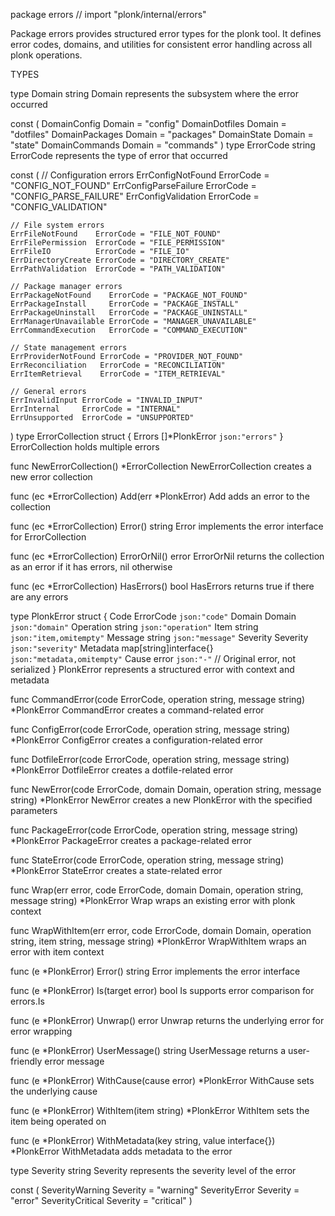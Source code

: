 package errors // import "plonk/internal/errors"

Package errors provides structured error types for the plonk tool. It defines
error codes, domains, and utilities for consistent error handling across all
plonk operations.

TYPES

type Domain string
    Domain represents the subsystem where the error occurred

const (
	DomainConfig   Domain = "config"
	DomainDotfiles Domain = "dotfiles"
	DomainPackages Domain = "packages"
	DomainState    Domain = "state"
	DomainCommands Domain = "commands"
)
type ErrorCode string
    ErrorCode represents the type of error that occurred

const (
	// Configuration errors
	ErrConfigNotFound     ErrorCode = "CONFIG_NOT_FOUND"
	ErrConfigParseFailure ErrorCode = "CONFIG_PARSE_FAILURE"
	ErrConfigValidation   ErrorCode = "CONFIG_VALIDATION"

	// File system errors
	ErrFileNotFound    ErrorCode = "FILE_NOT_FOUND"
	ErrFilePermission  ErrorCode = "FILE_PERMISSION"
	ErrFileIO          ErrorCode = "FILE_IO"
	ErrDirectoryCreate ErrorCode = "DIRECTORY_CREATE"
	ErrPathValidation  ErrorCode = "PATH_VALIDATION"

	// Package manager errors
	ErrPackageNotFound    ErrorCode = "PACKAGE_NOT_FOUND"
	ErrPackageInstall     ErrorCode = "PACKAGE_INSTALL"
	ErrPackageUninstall   ErrorCode = "PACKAGE_UNINSTALL"
	ErrManagerUnavailable ErrorCode = "MANAGER_UNAVAILABLE"
	ErrCommandExecution   ErrorCode = "COMMAND_EXECUTION"

	// State management errors
	ErrProviderNotFound ErrorCode = "PROVIDER_NOT_FOUND"
	ErrReconciliation   ErrorCode = "RECONCILIATION"
	ErrItemRetrieval    ErrorCode = "ITEM_RETRIEVAL"

	// General errors
	ErrInvalidInput ErrorCode = "INVALID_INPUT"
	ErrInternal     ErrorCode = "INTERNAL"
	ErrUnsupported  ErrorCode = "UNSUPPORTED"
)
type ErrorCollection struct {
	Errors []*PlonkError `json:"errors"`
}
    ErrorCollection holds multiple errors

func NewErrorCollection() *ErrorCollection
    NewErrorCollection creates a new error collection

func (ec *ErrorCollection) Add(err *PlonkError)
    Add adds an error to the collection

func (ec *ErrorCollection) Error() string
    Error implements the error interface for ErrorCollection

func (ec *ErrorCollection) ErrorOrNil() error
    ErrorOrNil returns the collection as an error if it has errors, nil
    otherwise

func (ec *ErrorCollection) HasErrors() bool
    HasErrors returns true if there are any errors

type PlonkError struct {
	Code      ErrorCode              `json:"code"`
	Domain    Domain                 `json:"domain"`
	Operation string                 `json:"operation"`
	Item      string                 `json:"item,omitempty"`
	Message   string                 `json:"message"`
	Severity  Severity               `json:"severity"`
	Metadata  map[string]interface{} `json:"metadata,omitempty"`
	Cause     error                  `json:"-"` // Original error, not serialized
}
    PlonkError represents a structured error with context and metadata

func CommandError(code ErrorCode, operation string, message string) *PlonkError
    CommandError creates a command-related error

func ConfigError(code ErrorCode, operation string, message string) *PlonkError
    ConfigError creates a configuration-related error

func DotfileError(code ErrorCode, operation string, message string) *PlonkError
    DotfileError creates a dotfile-related error

func NewError(code ErrorCode, domain Domain, operation string, message string) *PlonkError
    NewError creates a new PlonkError with the specified parameters

func PackageError(code ErrorCode, operation string, message string) *PlonkError
    PackageError creates a package-related error

func StateError(code ErrorCode, operation string, message string) *PlonkError
    StateError creates a state-related error

func Wrap(err error, code ErrorCode, domain Domain, operation string, message string) *PlonkError
    Wrap wraps an existing error with plonk context

func WrapWithItem(err error, code ErrorCode, domain Domain, operation string, item string, message string) *PlonkError
    WrapWithItem wraps an error with item context

func (e *PlonkError) Error() string
    Error implements the error interface

func (e *PlonkError) Is(target error) bool
    Is supports error comparison for errors.Is

func (e *PlonkError) Unwrap() error
    Unwrap returns the underlying error for error wrapping

func (e *PlonkError) UserMessage() string
    UserMessage returns a user-friendly error message

func (e *PlonkError) WithCause(cause error) *PlonkError
    WithCause sets the underlying cause

func (e *PlonkError) WithItem(item string) *PlonkError
    WithItem sets the item being operated on

func (e *PlonkError) WithMetadata(key string, value interface{}) *PlonkError
    WithMetadata adds metadata to the error

type Severity string
    Severity represents the severity level of the error

const (
	SeverityWarning  Severity = "warning"
	SeverityError    Severity = "error"
	SeverityCritical Severity = "critical"
)
